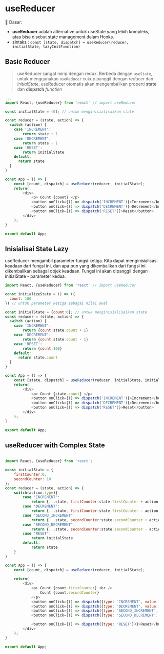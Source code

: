 # useReducer

:key: Dasar:
* **useReducer** adalah alternative untuk useState yang lebih kompleks, atau bisa disebut state management dalam Hooks.
* sintaks : `const [state, dispatch] = useReducer(reducer, initialState, lazyInitFunction)`

## Basic Reducer
>useReducer sangat mirip dengan redux.
Berbeda dengan `useState`, untuk menggunakan `useReducer` cukup panggil dengan *reducer* dan *initialState*, useReducer otomatis akan mengembalikan properti **state** dan **dispatch** *function* 
```js
...
import React, {useReducer} from 'react' // import useReducer

const initialState = (0); // untuk menginisialisaikan state

const reducer = (state, action) => {
  switch (action) {
    case 'INCREMENT':
        return state + 1
    case 'DECREMENT':
        return state - 1
    case 'RESET':
        return initialState
    default:
      return state
  }
}

const App = () => {
    const [count, dispatch] = useReducer(reducer, initialState);   
    return(
        <div>
            <p> Count {count} </p>
            <button onClick={() => dispatch('INCREMENT')}>Increment</button>
            <button onClick={() => dispatch('DECREMENT')}>Decrement</button>
            <button onClick={() => dispatch('RESET')}>Reset</button>
        </div>
    );
}

export default App;
```

## Inisialisai State Lazy
useReducer mengambil parameter fungsi ketiga. Kita dapat menginisialisasi keadaan dari fungsi ini, dan apa pun yang dikembalikan dari fungsi ini dikembalikan sebagai objek keadaan. Fungsi ini akan dipanggil dengan initialState - parameter kedua.
```js
import React, {useReducer} from 'react' // import useReducer

const initializeState = () => ({
  count: 100
}) // untuk parameter ketiga sebagai nilai awal

const initialState = {count:0}; // untuk menginisialisaikan state
const reducer = (state, action) => {
  switch (action) {
    case 'INCREMENT':
        return {count:state.count + 1}
    case 'DECREMENT':
        return {count:state.count - 1}
    case 'RESET':
        return {count:100}
    default:
      return state.count
  }
}

const App = () => {
    const [state, dispatch] = useReducer(reducer, initialState, initializeState);   
    return(
        <div>
            <p> Count {state.count} </p>
            <button onClick={() => dispatch('INCREMENT')}>Increment</button>
            <button onClick={() => dispatch('DECREMENT')}>Decrement</button>
            <button onClick={() => dispatch('RESET')}>Reset</button>
        </div>
    );
}

export default App;
```

## useReducer with Complex State
```js
 
import React, {useReducer} from 'react';

const initialState = {
    firstCounter:0,
    secondCounter: 10
};
const reducer = (state, action) => {
    switch(action.type){
        case "INCREMENT":
            return {...state, firstCounter:state.firstCounter + action.value}
        case "DECREMENT":
            return {...state, firstCounter:state.firstCounter - action.value}
        case "SECOND_INCREMENT":
            return {...state, secondCounter:state.secondCounter + action.value}
        case "SECOND_DECREMENT":
            return {...state, secondCounter:state.secondCounter - action.value}
        case "RESET":
            return initialState
        default:
            return state
    }
}

const App = () => {
    const [count, dispatch] = useReducer(reducer, initialState);
    
    return(
        <div>
            <p> Count {count.firstCounter} <br /> 
                Count {count.secondCounter}
            </p>
            <button onClick={() => dispatch({type: 'INCREMENT', value:1})}>Increment</button>
            <button onClick={() => dispatch({type: 'DECREMENT', value:1})}>Decrement</button>
            <button onClick={() => dispatch({type: 'SECOND_INCREMENT', value:1})}>secondIncrement</button>
            <button onClick={() => dispatch({type: 'SECOND_DECREMENT', value:1})}>secondDecrement</button>

            <button onClick={() => dispatch({type: 'RESET'})}>Reset</button>
        </div>
    );
}

export default App;